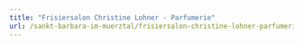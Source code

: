 ```yaml
---
title: "Frisiersalon Christine Lohner - Parfumerie"
url: /sankt-barbara-im-muerztal/frisiersalon-christine-lohner-parfumerie/
---
```

